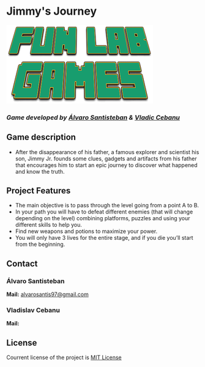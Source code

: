 # Jimmy's Journey  

![FunLabGames](/WikiResources/FunLabLOGO.png)

### *Game developed by [Álvaro Santisteban](https://github.com/Montalx) & [Vladic Cebanu](https://github.com/kalyer)*

## Game description

- After the disappearance of his father, a famous explorer and scientist his son, Jimmy Jr. founds some clues, gadgets and artifacts from his father that encourages him to start an epic journey to discover what happened and know the truth. 

## Project Features
* The main objective is to pass through the level going from a point A to B.  
* In your path you will have to defeat different enemies (that will change depending on the level) combining platforms, puzzles and using your different skills to help you.  
* Find new weapons and potions to maximize your power.   
* You will only have 3 lives for the entire stage, and if you die you’ll start from the beginning.  

## Contact

### **Álvaro Santisteban**  
**Mail:** alvarosantis97@gmail.com   

### **Vladislav Cebanu**   
**Mail:**




## License  

Courrent license of the project is [MIT License](https://github.com/Raist3D/PlatformGame/wiki/License) 
